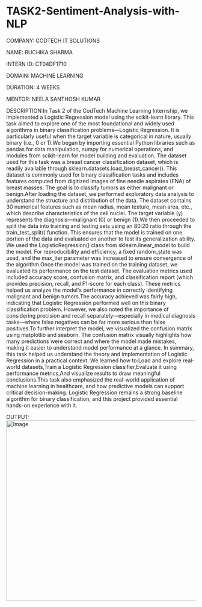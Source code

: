 # TASK2-Sentiment-Analysis-with-NLP

COMPANY: CODTECH IT SOLUTIONS

NAME: RUCHIKA SHARMA

INTERN ID: CT04DF1710

DOMAIN: MACHINE LEARNING

DURATION: 4 WEEKS

MENTOR: NEELA SANTHOSH KUMAR

DESCRIPTION:In Task 2 of the CodTech Machine Learning Internship, we implemented a Logistic Regression model using the scikit-learn library. This task aimed to explore one of the most foundational and widely used algorithms in binary classification problems—Logistic Regression. It is particularly useful when the target variable is categorical in nature, usually binary (i.e., 0 or 1).We began by importing essential Python libraries such as pandas for data manipulation, numpy for numerical operations, and modules from scikit-learn for model building and evaluation. The dataset used for this task was a breast cancer classification dataset, which is readily available through sklearn.datasets.load_breast_cancer(). This dataset is commonly used for binary classification tasks and includes features computed from digitized images of fine needle aspirates (FNA) of breast masses. The goal is to classify tumors as either malignant or benign.After loading the dataset, we performed exploratory data analysis to understand the structure and distribution of the data. The dataset contains 30 numerical features such as mean radius, mean texture, mean area, etc., which describe characteristics of the cell nuclei. The target variable (y) represents the diagnosis—malignant (0) or benign (1).We then proceeded to split the data into training and testing sets using an 80:20 ratio through the train_test_split() function. This ensures that the model is trained on one portion of the data and evaluated on another to test its generalization ability. We used the LogisticRegression() class from sklearn.linear_model to build the model. For reproducibility and efficiency, a fixed random_state was used, and the max_iter parameter was increased to ensure convergence of the algorithm.Once the model was trained on the training dataset, we evaluated its performance on the test dataset. The evaluation metrics used included accuracy score, confusion matrix, and classification report (which provides precision, recall, and F1-score for each class). These metrics helped us analyze the model's performance in correctly identifying malignant and benign tumors.The accuracy achieved was fairly high, indicating that Logistic Regression performed well on this binary classification problem. However, we also noted the importance of considering precision and recall separately—especially in medical diagnosis tasks—where false negatives can be far more serious than false positives.To further interpret the model, we visualized the confusion matrix using matplotlib and seaborn. The confusion matrix visually highlights how many predictions were correct and where the model made mistakes, making it easier to understand model performance at a glance.
In summary, this task helped us understand the theory and implementation of Logistic Regression in a practical context. We learned how to:Load and explore real-world datasets,Train a Logistic Regression classifier,Evaluate it using performance metrics,And visualize results to draw meaningful conclusions.This task also emphasized the real-world application of machine learning in healthcare, and how predictive models can support critical decision-making. Logistic Regression remains a strong baseline algorithm for binary classification, and this project provided essential hands-on experience with it.

OUTPUT: <img width="640" height="480" alt="Image" src="https://github.com/user-attachments/assets/f49439c5-9eda-4452-a27c-54696d65d5e9" />
